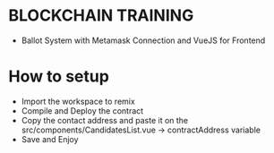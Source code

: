 # BLOCKCHAIN TRAINING
 - Ballot System with Metamask Connection and VueJS for Frontend

# How to setup
 - Import the workspace to remix
 - Compile and Deploy the contract
 - Copy the contact address and paste it on the src/components/CandidatesList.vue -> contractAddress variable
 - Save and Enjoy
 
 
